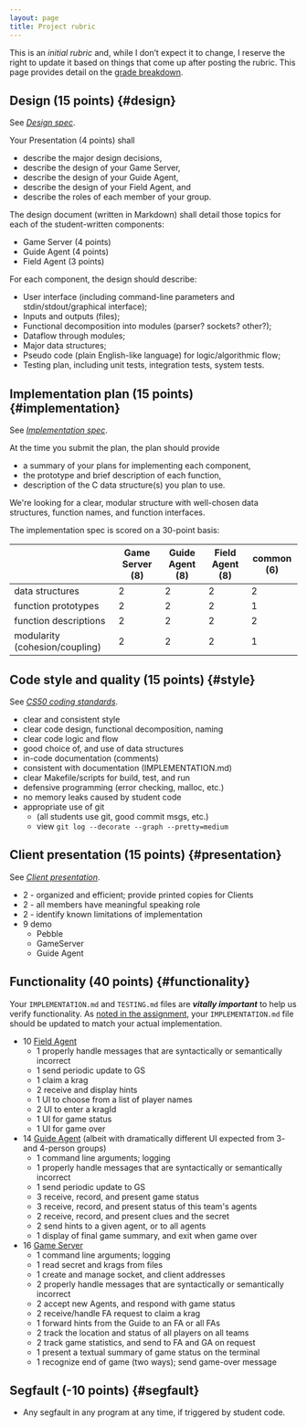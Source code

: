 ```yaml
---
layout: page
title: Project rubric
---
```


This is an *initial rubric* and, while I don’t expect it to change, I reserve the right to update it based on things that come up after posting the rubric.
This page provides detail on the [grade breakdown](index.html#grading).

## Design (15 points) {#design}

See *[Design spec](index.html#design-spec)*.

Your Presentation (4 points) shall

* describe the major design decisions,
* describe the design of your Game Server,
* describe the design of your Guide Agent,
* describe the design of your Field Agent, and
* describe the roles of each member of your group.

The design document (written in Markdown) shall detail those topics for each of the student-written components:

* Game Server (4 points)
* Guide Agent (4 points)
* Field Agent (3 points)

For each component, the design should describe:

* User interface (including command-line parameters and stdin/stdout/graphical interface);
* Inputs and outputs (files);
* Functional decomposition into modules (parser? sockets? other?);
* Dataflow through modules;
* Major data structures;
* Pseudo code (plain English-like language) for logic/algorithmic flow;
* Testing plan, including unit tests, integration tests, system tests.


## Implementation plan (15 points) {#implementation}

See *[Implementation spec](index.html#implementation-spec)*.

At the time you submit the plan, the plan should provide

* a summary of your plans for implementing each component,
* the prototype and brief description of each function,
* description of the C data structure(s) you plan to use.

We're looking for a clear, modular structure with well-chosen data structures, function names, and function interfaces.

The implementation spec is scored on a 30-point basis:

|      | Game Server (8) | Guide Agent (8) | Field Agent (8) | common (6)
|----- |----          |----        |----         |----
data structures       | 2| 2| 2| 2 
function prototypes   | 2| 2| 2| 1 
function descriptions | 2| 2| 2| 2
modularity (cohesion/coupling) | 2| 2| 2| 1


## Code style and quality (15 points) {#style}

See *[CS50 coding standards]({{site.resources}}/CodingStyle.html)*.

* clear and consistent style
* clear code design, functional decomposition, naming
* clear code logic and flow
* good choice of, and use of data structures* in-code documentation (comments)
* consistent with documentation (IMPLEMENTATION.md)* clear Makefile/scripts for build, test, and run* defensive programming (error checking, malloc, etc.)* no memory leaks caused by student code
* appropriate use of git
	* (all students use git, good commit msgs, etc.)
	* view `git log --decorate --graph --pretty=medium`

## Client presentation (15 points) {#presentation}

See *[Client presentation](index.html#presentation)*.

* 2 - organized and efficient; provide printed copies for Clients
* 2 - all members have meaningful speaking role
* 2 - identify known limitations of implementation
* 9 demo
	* Pebble
	* GameServer
	* Guide Agent

## Functionality (40 points) {#functionality}

Your `IMPLEMENTATION.md` and `TESTING.md` files are ***vitally important*** to help us verify functionality.
As [noted in the assignment](http://www.cs.dartmouth.edu/~cs50/Labs/Project/#submit-all), your `IMPLEMENTATION.md` file should be updated to match your actual implementation.

* 10 [Field Agent](http://www.cs.dartmouth.edu/~cs50/Labs/Project/REQUIREMENTS.html#field-agent)
	* 1 properly handle messages that are syntactically or semantically incorrect
	* 1 send periodic update to GS
	* 1 claim a krag
	* 2 receive and display hints
	* 1 UI to choose from a list of player names
	* 2 UI to enter a kragId
	* 1 UI for game status
	* 1 UI for game over
* 14 [Guide Agent](http://www.cs.dartmouth.edu/~cs50/Labs/Project/REQUIREMENTS.html#guide) (albeit with dramatically different UI expected from 3- and 4-person groups)
	* 1 command line arguments; logging
	* 1 properly handle messages that are syntactically or semantically incorrect
	* 1 send periodic update to GS
	* 3 receive, record, and present game status
	* 3 receive, record, and present status of this team's agents 
	* 2 receive, record, and present clues and the secret
	* 2 send hints to a given agent, or to all agents
	* 1 display of final game summary, and exit when game over
* 16 [Game Server](http://www.cs.dartmouth.edu/~cs50/Labs/Project/REQUIREMENTS.html#server)
	* 1 command line arguments; logging
	* 1 read secret and krags from files
	* 1 create and manage socket, and client addresses
	* 2 properly handle messages that are syntactically or semantically incorrect
	* 2 accept new Agents, and respond with game status
	* 2 receive/handle FA request to claim a krag
	* 1 forward hints from the Guide to an FA or all FAs
	* 2 track the location and status of all players on all teams
	* 2 track game statistics, and send to FA and GA on request
	* 1 present a textual summary of game status on the terminal
	* 1 recognize end of game (two ways); send game-over message

## Segfault (-10 points) {#segfault}

* Any segfault in any program at any time, if triggered by student code.
